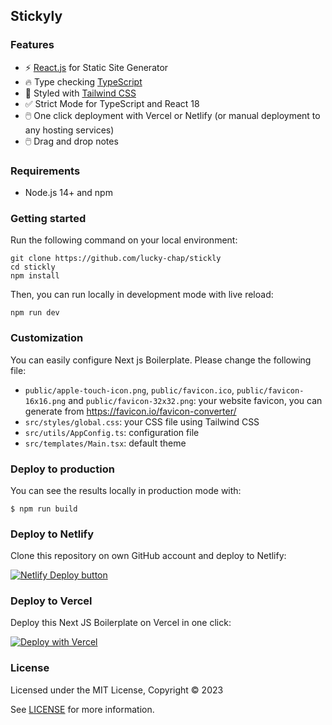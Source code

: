 ## Stickyly

### Features

- ⚡ [React.js](https://reactjs.org) for Static Site Generator
- 🔥 Type checking [TypeScript](https://www.typescriptlang.org)
- 💎 Styled with [Tailwind CSS](https://tailwindcss.com)
- ✅ Strict Mode for TypeScript and React 18
- 🖱️ One click deployment with Vercel or Netlify (or manual deployment to any hosting services)
- 🖱️ Drag and drop notes


### Requirements

- Node.js 14+ and npm

### Getting started

Run the following command on your local environment:

```shell
git clone https://github.com/lucky-chap/stickly
cd stickly
npm install
```

Then, you can run locally in development mode with live reload:

```shell
npm run dev
```


### Customization

You can easily configure Next js Boilerplate. Please change the following file:

- `public/apple-touch-icon.png`, `public/favicon.ico`, `public/favicon-16x16.png` and `public/favicon-32x32.png`: your website favicon, you can generate from https://favicon.io/favicon-converter/
- `src/styles/global.css`: your CSS file using Tailwind CSS
- `src/utils/AppConfig.ts`: configuration file
- `src/templates/Main.tsx`: default theme

### Deploy to production

You can see the results locally in production mode with:

```shell
$ npm run build
```


### Deploy to Netlify

Clone this repository on own GitHub account and deploy to Netlify:

[![Netlify Deploy button](https://www.netlify.com/img/deploy/button.svg)](https://app.netlify.com/start/deploy?repository=https://github.com/lucky-chap/stickly)

### Deploy to Vercel

Deploy this Next JS Boilerplate on Vercel in one click:

[![Deploy with Vercel](https://vercel.com/button)](https://vercel.com/new/git/external?repository-url=https%3A%2F%2Fgithub.com%2Flucky-chap%2stickly)


### License

Licensed under the MIT License, Copyright © 2023

See [LICENSE](LICENSE) for more information.